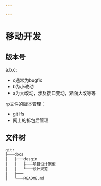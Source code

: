 ```yaml
---

---
```


# 移动开发

## 版本号

a.b.c:

- c通常为bugfix
- b为小改动
- a为大改动，涉及接口变动，界面大改等等

rp文件的版本管理：

- git lfs
- 网上的拆包后管理

## 文件树

```bash
git:
├───docs
│   ├───desgin
│   │   ├───项目设计原型
│   │   └───设计规范
│   ├───
│   └───README.md
```



